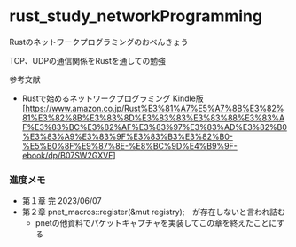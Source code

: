 # rust_study_networkProgramming
Rustのネットワークプログラミングのおべんきょう

TCP、UDPの通信関係をRustを通しての勉強

参考文献
- Rustで始めるネットワークプログラミング Kindle版[https://www.amazon.co.jp/Rust%E3%81%A7%E5%A7%8B%E3%82%81%E3%82%8B%E3%83%8D%E3%83%83%E3%83%88%E3%83%AF%E3%83%BC%E3%82%AF%E3%83%97%E3%83%AD%E3%82%B0%E3%83%A9%E3%83%9F%E3%83%B3%E3%82%B0-%E5%B0%8F%E9%87%8E-%E8%BC%9D%E4%B9%9F-ebook/dp/B07SW2GXVF]

### 進度メモ
- 第１章 完 2023/06/07
- 第２章 pnet_macros::register(&mut registry);　が存在しないと言われ詰む
  - pnetの他資料でパケットキャプチャを実装してこの章を終えたことにする 
